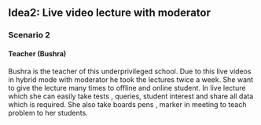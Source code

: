 ## Idea2: Live video lecture with moderator
### Scenario 2
#### Teacher (Bushra)

Bushra is the teacher of this underprivileged school. Due to this live videos in hybrid mode with moderator he took the lectures twice a week. She want to give the lecture many times to offline and online student. In live lecture which she can easily take tests , queries, student interest and share all data which is required. She also take boards pens , marker in meeting to teach problem to her students.
 
